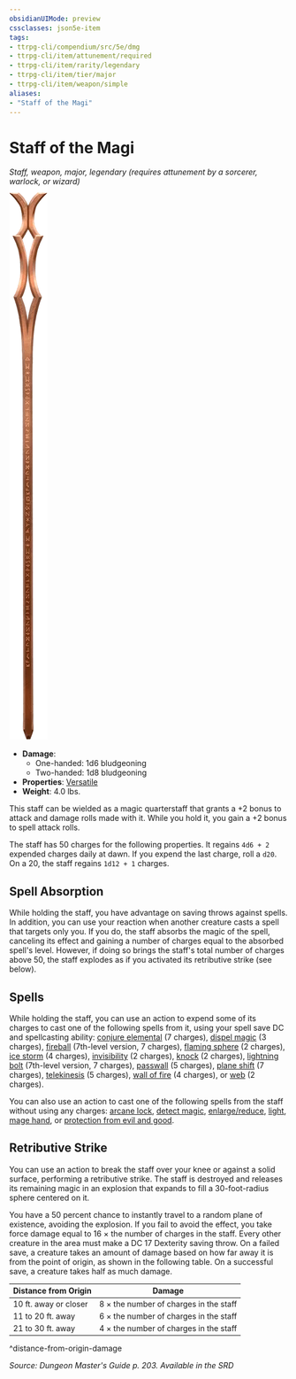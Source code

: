 ```yaml
---
obsidianUIMode: preview
cssclasses: json5e-item
tags:
- ttrpg-cli/compendium/src/5e/dmg
- ttrpg-cli/item/attunement/required
- ttrpg-cli/item/rarity/legendary
- ttrpg-cli/item/tier/major
- ttrpg-cli/item/weapon/simple
aliases: 
- "Staff of the Magi"
---
```

# Staff of the Magi
*Staff, weapon, major, legendary (requires attunement by a sorcerer, warlock, or wizard)*  
![](/CLI/items/img/staff-of-the-magi.webp#right)

- **Damage**:
  - One-handed: 1d6 bludgeoning
  - Two-handed: 1d8 bludgeoning
- **Properties**: [Versatile](/CLI/item-properties.md#Versatile)
- **Weight**: 4.0 lbs.

This staff can be wielded as a magic quarterstaff that grants a +2 bonus to attack and damage rolls made with it. While you hold it, you gain a +2 bonus to spell attack rolls.

The staff has 50 charges for the following properties. It regains `4d6 + 2` expended charges daily at dawn. If you expend the last charge, roll a `d20`. On a 20, the staff regains `1d12 + 1` charges.

## Spell Absorption

While holding the staff, you have advantage on saving throws against spells. In addition, you can use your reaction when another creature casts a spell that targets only you. If you do, the staff absorbs the magic of the spell, canceling its effect and gaining a number of charges equal to the absorbed spell's level. However, if doing so brings the staff's total number of charges above 50, the staff explodes as if you activated its retributive strike (see below).

## Spells

While holding the staff, you can use an action to expend some of its charges to cast one of the following spells from it, using your spell save DC and spellcasting ability: [conjure elemental](/CLI/spells/conjure-elemental.md) (7 charges), [dispel magic](/CLI/spells/dispel-magic.md) (3 charges), [fireball](/CLI/spells/fireball.md) (7th-level version, 7 charges), [flaming sphere](/CLI/spells/flaming-sphere.md) (2 charges), [ice storm](/CLI/spells/ice-storm.md) (4 charges), [invisibility](/CLI/spells/invisibility.md) (2 charges), [knock](/CLI/spells/knock.md) (2 charges), [lightning bolt](/CLI/spells/lightning-bolt.md) (7th-level version, 7 charges), [passwall](/CLI/spells/passwall.md) (5 charges), [plane shift](/CLI/spells/plane-shift.md) (7 charges), [telekinesis](/CLI/spells/telekinesis.md) (5 charges), [wall of fire](/CLI/spells/wall-of-fire.md) (4 charges), or [web](/CLI/spells/web.md) (2 charges).

You can also use an action to cast one of the following spells from the staff without using any charges: [arcane lock](/CLI/spells/arcane-lock.md), [detect magic](/CLI/spells/detect-magic.md), [enlarge/reduce](/CLI/spells/enlarge-reduce.md), [light](/CLI/spells/light.md), [mage hand](/CLI/spells/mage-hand.md), or [protection from evil and good](/CLI/spells/protection-from-evil-and-good.md).

## Retributive Strike

You can use an action to break the staff over your knee or against a solid surface, performing a retributive strike. The staff is destroyed and releases its remaining magic in an explosion that expands to fill a 30-foot-radius sphere centered on it.

You have a 50 percent chance to instantly travel to a random plane of existence, avoiding the explosion. If you fail to avoid the effect, you take force damage equal to 16 × the number of charges in the staff. Every other creature in the area must make a DC 17 Dexterity saving throw. On a failed save, a creature takes an amount of damage based on how far away it is from the point of origin, as shown in the following table. On a successful save, a creature takes half as much damage.

| Distance from Origin | Damage |
|----------------------|--------|
| 10 ft. away or closer | 8 × the number of charges in the staff |
| 11 to 20 ft. away | 6 × the number of charges in the staff |
| 21 to 30 ft. away | 4 × the number of charges in the staff |
^distance-from-origin-damage

*Source: Dungeon Master's Guide p. 203. Available in the <span title='Systems Reference Document (5.1)'>SRD</span>*
